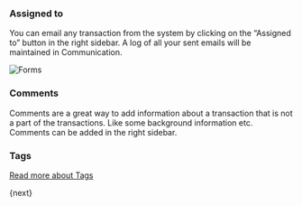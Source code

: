 ### Assigned to

You can email any transaction from the system by clicking on the “Assigned to”
button in the right sidebar. A log of all your sent emails will be maintained
in Communication.

![Forms]({{docs_base_url}}/assets/old_images/erpnext/forms.png)

### Comments

Comments are a great way to add information about a transaction that is not a
part of the transactions. Like some background information etc. Comments can
be added in the right sidebar.

### Tags

[Read more about Tags]({{docs_base_url}}/user/manual/en/collaboration-tools/tags.html)  

{next}

